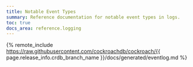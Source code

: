 ```yaml
---
title: Notable Event Types
summary: Reference documentation for notable event types in logs.
toc: true
docs_area: reference.logging
---
```


{% remote_include https://raw.githubusercontent.com/cockroachdb/cockroach/{{ page.release_info.crdb_branch_name }}/docs/generated/eventlog.md %}
